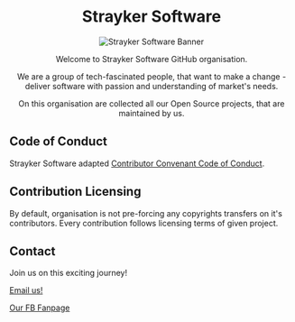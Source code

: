 <div>
    <div align="center">
        <h1>Strayker Software</h1>
        <img align="center" src="https://github.com/Strayker-Software/.github/blob/develop/profile/banner.png" alt="Strayker Software Banner">
    </div>
    <div align="center">
        <p>Welcome to Strayker Software GitHub organisation.</p>
        <p>We are a group of tech-fascinated people, that want to make a change - deliver software with passion and understanding of market's needs.</p>
        <p>On this organisation are collected all our Open Source projects, that are maintained by us.</p>
    </div>
</div>

## Code of Conduct

Strayker Software adapted [Contributor Convenant Code of Conduct](https://www.contributor-covenant.org/).

## Contribution Licensing

By default, organisation is not pre-forcing any copyrights transfers on it's contributors.
Every contribution follows licensing terms of given project.

## Contact

Join us on this exciting journey!

[Email us!](mailto:contact@straykersoftware.pl)

[Our FB Fanpage](https://www.facebook.com/straykersoftware)
